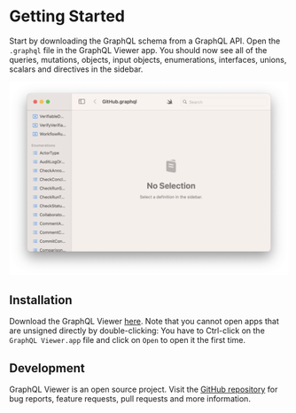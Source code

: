 # Getting Started

Start by downloading the GraphQL schema from a GraphQL API. Open the `.graphql` file in the GraphQL Viewer app. You should now see all of the queries, mutations, objects, input objects, enumerations, interfaces, unions, scalars and directives in the sidebar.            

![GraphQL Viewer][image-1]

## Installation
Download the GraphQL Viewer [here][1].
Note that you cannot open apps that are unsigned directly by double-clicking: You have to Ctrl-click on the `GraphQL Viewer.app` file and click on `Open` to open it the first time.

## Development
GraphQL Viewer is an open source project. Visit the [GitHub repository][2] for bug reports, feature requests, pull requests and more information.

[1]:	https://github.com/david-swift/GraphQL-Viewer-macOS/releases/latest/download/GraphQL.Viewer.app.zip
[2]:	https://github.com/david-swift/GraphQL-Viewer-macOS

[image-1]:	../Icons/GettingStarted.png